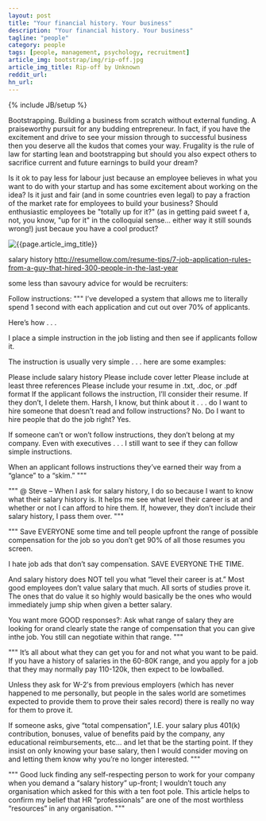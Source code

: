 ```yaml
---
layout: post
title: "Your financial history. Your business"
description: "Your financial history. Your business"
tagline: "people"
category: people
tags: [people, management, psychology, recruitment]
article_img: bootstrap/img/rip-off.jpg
article_img_title: Rip-off by Unknown
reddit_url:
hn_url:
---
```

{% include JB/setup %}
<div class="intro">
  <div class="intro-txt">
    
    
<p>
Bootstrapping. Building a business from scratch without external funding. A praiseworthy pursuit for any budding entrepreneur. In fact, if you have the excitement and drive to see your mission through to successful business then you deserve all the kudos that comes your way. Frugality is the rule of law for starting lean and bootstrapping but should you also expect others to sacrifice current and future earnings to build your dream?
</p>
<p>
Is it ok to pay less for labour just because an employee believes in what you want to do with your startup and has some excitement about working on the idea? Is it just and fair (and in some countries even legal) to pay a fraction of the market rate for employees to build your business? Should enthusiastic employees be "totally up for it?" (as in getting paid sweet f a, not, you know, "up for it" in the colloquial sense... either way it still sounds wrong!) just becaue you have a cool product?
</p>
    
    
    
    
    
  </div>
<div class="intro-img-border">
<div class="intro-img-bevel">
<div class="intro-img">
<img class="article-image" title="{{page.article_img_title}}" src="{{ASSET_PATH}}/{{page.article_img}}"/>
</div>
</div>
</div>
</div>


salary history
http://resumellow.com/resume-tips/7-job-application-rules-from-a-guy-that-hired-300-people-in-the-last-year


some less than savoury advice for would be recruiters:

Follow instructions:
"""
I’ve developed a system that allows me to literally spend 1 second with each application and cut out over 70% of applicants.

Here’s how . . .

I place a simple instruction in the job listing and then see if applicants follow it.

The instruction is usually very simple . . . here are some examples:

Please include salary history
Please include cover letter
Please include at least three references
Please include your resume in .txt, .doc, or .pdf format
If the applicant follows the instruction, I’ll consider their resume. If they don’t, I delete them. Harsh, I know, but think about it . . . do I want to hire someone that doesn’t read and follow instructions? No. Do I want to hire people that do the job right? Yes.

If someone can’t or won’t follow instructions, they don’t belong at my company. Even with executives . . . I still want to see if they can follow simple instructions.

When an applicant follows instructions they’ve earned their way from a “glance” to a “skim.”
"""

"""
@ Steve – When I ask for salary history, I do so because I want to know what their salary history is. It helps me see what level their career is at and whether or not I can afford to hire them. If, however, they don’t include their salary history, I pass them over.
"""

"""
Save EVERYONE some time and tell people upfront the range of possible compensation for the job so you don’t get 90% of all those resumes you screen.

I hate job ads that don’t say compensation. SAVE EVERYONE THE TIME.

And salary history does NOT tell you what “level their career is at.” Most good employees don’t value salary that much. All sorts of studies prove it. The ones that do value it so highly would basically be the ones who would immediately jump ship when given a better salary.

You want more GOOD responses?:
Ask what range of salary they are looking for orand clearly state the range of compensation that you can give inthe job. You still can negotiate within that range.
"""

"""
It’s all about what they can get you for and not what you want to be paid. If you have a history of salaries in the 60-80K range, and you apply for a job that they may normally pay 110-120k, then expect to be lowballed.

Unless they ask for W-2′s from previous employers (which has never happened to me personally, but people in the sales world are sometimes expected to provide them to prove their sales record) there is really no way for them to prove it.

If someone asks, give “total compensation”, I.E. your salary plus 401(k) contribution, bonuses, value of benefits paid by the company, any educational reimbursements, etc… and let that be the starting point. If they insist on only knowing your base salary, then I would consider moving on and letting them know why you’re no longer interested.
"""

"""
Good luck finding any self-respecting person to work for your company when you demand a “salary history” up-front; I wouldn’t touch any organisation which asked for this with a ten foot pole. This article helps to confirm my belief that HR “professionals” are one of the most worthless “resources” in any organisation.
"""

